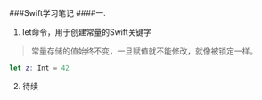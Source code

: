 ###Swift学习笔记
####一.

1. let命令，用于创建常量的Swift关键字
> 常量存储的值始终不变，一旦赋值就不能修改，就像被锁定一样。
```swift
let z: Int = 42
```
2.  待续
 




